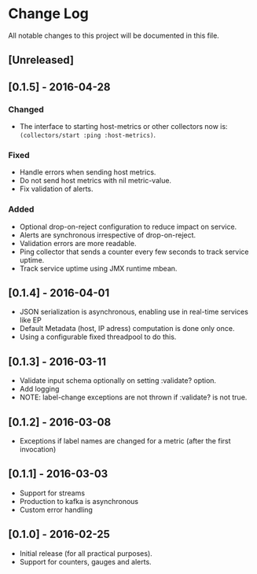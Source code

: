 # Change Log
All notable changes to this project will be documented in this file.

## [Unreleased]

## [0.1.5] - 2016-04-28

### Changed
- The interface to starting host-metrics or other collectors now is: `(collectors/start :ping :host-metrics)`.

### Fixed
- Handle errors when sending host metrics.
- Do not send host metrics with nil metric-value.
- Fix validation of alerts.

### Added
- Optional drop-on-reject configuration to reduce impact on service.
- Alerts are synchronous irrespective of drop-on-reject.
- Validation errors are more readable.
- Ping collector that sends a counter every few seconds to track service uptime.
- Track service uptime using JMX runtime mbean.

## [0.1.4] - 2016-04-01

- JSON serialization is asynchronous, enabling use in real-time services like EP
- Default Metadata (host, IP adress) computation is done only once.
- Using a configurable fixed threadpool to do this.

## [0.1.3] - 2016-03-11

- Validate input schema optionally on setting :validate? option.
- Add logging
- NOTE: label-change exceptions are not thrown if :validate? is not true.

## [0.1.2] - 2016-03-08

- Exceptions if label names are changed for a metric (after the first invocation)

## [0.1.1] - 2016-03-03

- Support for streams
- Production to kafka is asynchronous
- Custom error handling

## [0.1.0] - 2016-02-25

- Initial release (for all practical purposes).
- Support for counters, gauges and alerts.
